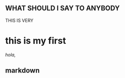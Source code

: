 

## WHAT SHOULD I SAY TO ANYBODY
THIS IS VERY 

# this is my first
*hola,* 
## markdown
<!--stackedit_data:
eyJoaXN0b3J5IjpbMTk4MzEyNjcwMCwtMTY5NzI1MzM2NCwtMT
EzMzU5ODMyMCwtMTk4MjAzNzk0XX0=
-->